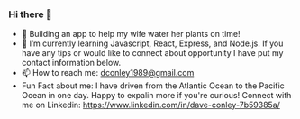 ### Hi there 👋

- 🔭 Building an app to help my wife water her plants on time!
- 🌱 I’m currently learning Javascript, React, Express, and Node.js. If you have any tips or would like to connect about opportunity I have put my contact information below.
- 📫 How to reach me: dconley1989@gmail.com
- Fun Fact about me: I have driven from the Atlantic Ocean to the Pacific Ocean in one day.  Happy to expalin more if you're curious! Connect with me on Linkedin: https://www.linkedin.com/in/dave-conley-7b59385a/


